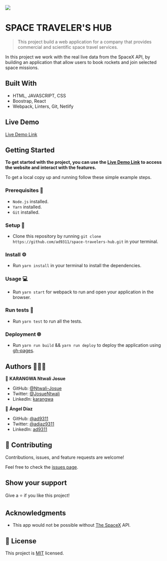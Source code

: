 ![](https://img.shields.io/badge/Microverse-blueviolet)

# SPACE TRAVELER'S HUB

> This project build a web application for a company that provides commercial and scientific space travel services. 

In this project we work with the real live data from the SpaceX API, by building an application that allow users to book rockets and join selected space missions.

## Built With 

- HTML, JAVASCRIPT, CSS
- Boostrap, React
- Webpack, Linters, Git, Netlify

## Live Demo 

[Live Demo Link](https://laughing-nightingale-5d1d42.netlify.app/)

## Getting Started 
**To get started with the project, you can use the [Live Demo Link](https://laughing-nightingale-5d1d42.netlify.app/) to access the website and interact with the features.**

To get a local copy up and running follow these simple example steps.

### Prerequisites 📌
- `Node.js` installed.
- `Yarn` installed.
- `Git` installed.

### Setup 🔂 
- Clone this repository by running `git clone https://github.com/ad9311/space-travelers-hub.git` in your terminal.

### Install ⚙️
- Run `yarn install` in your terminal to install the dependencies.

### Usage 💻
- Run `yarn start` for webpack to run and open your application in the browser.

### Run tests 🔎
- Run `yarn test` to run all the tests.

### Deployment  🌐
- Run `yarn run build` && `yarn run deploy` to deploy the application using [gh-pages](https://www.npmjs.com/package/gh-pages?activeTab=readme).

## Authors 👨🏾‍💻

👤 **KARANGWA Ntwali Josue**

- GitHub: [@Ntwali-Josue](https://github.com/Ntwali-Josue)
- Twitter: [@JosueNtwali](https://twitter.com/JosueNtwali)
- LinkedIn: [karangwa](https://linkedin.com/in/karangwa)

👤 **Ángel Díaz**

- GitHub: [@ad9311](https://github.com/ad9311)
- Twitter: [@adiaz9311](https://twitter.com/adiaz9311)
- LinkedIn: [ad9311](https://linkedin.com/in/ad9311)

## 🤝 Contributing

Contributions, issues, and feature requests are welcome!

Feel free to check the [issues page](https://github.com/ad9311/space-travelers-hub/issues).

## Show your support

Give a ⭐️ if you like this project!

## Acknowledgments

- This app would not be possible without [The SpaceX](https://api.spacexdata.com/v3/) API.


## 📝 License

This project is [MIT](./LICENSE) licensed.
